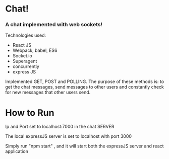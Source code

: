# Chat!
### A chat implemented with web sockets!

Technologies used: 

- React JS
- Webpack, babel, ES6
- Socket.io
- Superagent
- concurrently
- express JS

Implemented GET, POST and POLLING. The purpose of these methods is: to get the chat messages, send messages to other users
and constantly check for new messages that other users send.

# How to Run

Ip and Port set to localhost:7000 in the chat SERVER

The local expressJS server is set to localhost with port 3000

Simply run "npm start" ,
and it will start both the expressJS server and react application
